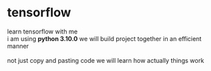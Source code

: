 # tensorflow
learn tensorflow with me<br>
i am using ****python 3.10.0****
we will build project together in an efficient manner<br>  
not just copy and pasting code we will learn how actually things work<br>
